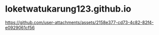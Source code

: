# loketwatukarung123.github.io
https://github.com/user-attachments/assets/2158e377-cd73-4c82-82f4-e0929061cf56
